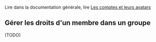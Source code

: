 Lire dans la documentation générale, lire <a href="$$/appli/comptes.html" target="_blank">Les comptes et leurs avatars</a>

## Gérer les droits d\'un membre dans un groupe
(TODO)

